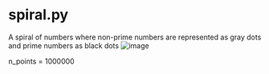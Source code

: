 # spiral.py
A spiral of numbers where non-prime numbers are represented as gray dots and prime numbers as black dots
![image](https://github.com/user-attachments/assets/9a2be51e-7ecc-47f2-a21e-00b0769492f6)

n_points = 1000000
